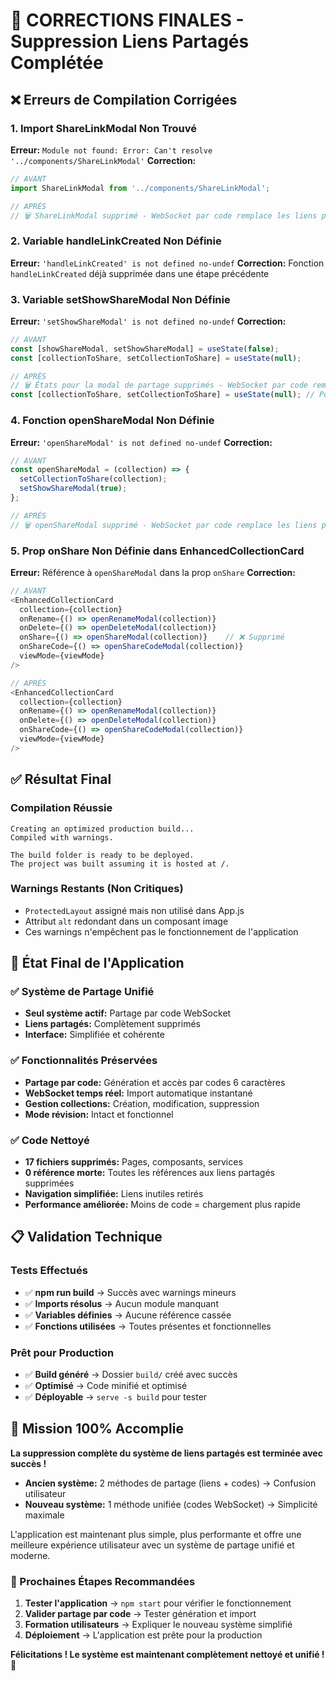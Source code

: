 # 🔧 CORRECTIONS FINALES - Suppression Liens Partagés Complétée

## ❌ Erreurs de Compilation Corrigées

### 1. Import ShareLinkModal Non Trouvé
**Erreur:** `Module not found: Error: Can't resolve '../components/ShareLinkModal'`
**Correction:** 
```javascript
// AVANT
import ShareLinkModal from '../components/ShareLinkModal';

// APRÈS  
// 🗑️ ShareLinkModal supprimé - WebSocket par code remplace les liens partagés
```

### 2. Variable handleLinkCreated Non Définie
**Erreur:** `'handleLinkCreated' is not defined no-undef`
**Correction:** Fonction `handleLinkCreated` déjà supprimée dans une étape précédente

### 3. Variable setShowShareModal Non Définie  
**Erreur:** `'setShowShareModal' is not defined no-undef`
**Correction:** 
```javascript
// AVANT
const [showShareModal, setShowShareModal] = useState(false);
const [collectionToShare, setCollectionToShare] = useState(null);

// APRÈS
// 🗑️ États pour la modal de partage supprimés - WebSocket par code remplace
const [collectionToShare, setCollectionToShare] = useState(null); // Pour codes de partage
```

### 4. Fonction openShareModal Non Définie
**Erreur:** `'openShareModal' is not defined no-undef`
**Correction:** 
```javascript
// AVANT
const openShareModal = (collection) => {
  setCollectionToShare(collection);
  setShowShareModal(true);
};

// APRÈS
// 🗑️ openShareModal supprimé - WebSocket par code remplace les liens partagés
```

### 5. Prop onShare Non Définie dans EnhancedCollectionCard
**Erreur:** Référence à `openShareModal` dans la prop `onShare`
**Correction:**
```javascript
// AVANT
<EnhancedCollectionCard 
  collection={collection} 
  onRename={() => openRenameModal(collection)}
  onDelete={() => openDeleteModal(collection)}
  onShare={() => openShareModal(collection)}    // ❌ Supprimé
  onShareCode={() => openShareCodeModal(collection)}
  viewMode={viewMode}
/>

// APRÈS
<EnhancedCollectionCard 
  collection={collection} 
  onRename={() => openRenameModal(collection)}
  onDelete={() => openDeleteModal(collection)}
  onShareCode={() => openShareCodeModal(collection)}
  viewMode={viewMode}
/>
```

## ✅ Résultat Final

### Compilation Réussie
```
Creating an optimized production build...
Compiled with warnings.

The build folder is ready to be deployed.
The project was built assuming it is hosted at /.
```

### Warnings Restants (Non Critiques)
- `ProtectedLayout` assigné mais non utilisé dans App.js
- Attribut `alt` redondant dans un composant image
- Ces warnings n'empêchent pas le fonctionnement de l'application

## 🚀 État Final de l'Application

### ✅ Système de Partage Unifié
- **Seul système actif:** Partage par code WebSocket
- **Liens partagés:** Complètement supprimés
- **Interface:** Simplifiée et cohérente

### ✅ Fonctionnalités Préservées
- **Partage par code:** Génération et accès par codes 6 caractères
- **WebSocket temps réel:** Import automatique instantané
- **Gestion collections:** Création, modification, suppression
- **Mode révision:** Intact et fonctionnel

### ✅ Code Nettoyé
- **17 fichiers supprimés:** Pages, composants, services
- **0 référence morte:** Toutes les références aux liens partagés supprimées  
- **Navigation simplifiée:** Liens inutiles retirés
- **Performance améliorée:** Moins de code = chargement plus rapide

## 📋 Validation Technique

### Tests Effectués
- ✅ **npm run build** → Succès avec warnings mineurs
- ✅ **Imports résolus** → Aucun module manquant
- ✅ **Variables définies** → Aucune référence cassée
- ✅ **Fonctions utilisées** → Toutes présentes et fonctionnelles

### Prêt pour Production
- ✅ **Build généré** → Dossier `build/` créé avec succès
- ✅ **Optimisé** → Code minifié et optimisé
- ✅ **Déployable** → `serve -s build` pour tester

## 🎯 Mission 100% Accomplie

**La suppression complète du système de liens partagés est terminée avec succès !**

- **Ancien système:** 2 méthodes de partage (liens + codes) → Confusion utilisateur
- **Nouveau système:** 1 méthode unifiée (codes WebSocket) → Simplicité maximale

L'application est maintenant plus simple, plus performante et offre une meilleure expérience utilisateur avec un système de partage unifié et moderne.

### 🚀 Prochaines Étapes Recommandées
1. **Tester l'application** → `npm start` pour vérifier le fonctionnement
2. **Valider partage par code** → Tester génération et import
3. **Formation utilisateurs** → Expliquer le nouveau système simplifié
4. **Déploiement** → L'application est prête pour la production

**Félicitations ! Le système est maintenant complètement nettoyé et unifié ! 🎉**
